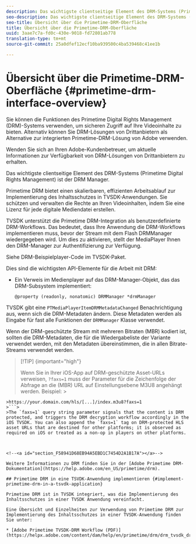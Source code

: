 ```yaml
---
description: Das wichtigste clientseitige Element des DRM-Systems (Primetime Digital Rights Management) ist der DRM Manager.
seo-description: Das wichtigste clientseitige Element des DRM-Systems (Primetime Digital Rights Management) ist der DRM Manager.
seo-title: Übersicht über die Primetime-DRM-Oberfläche
title: Übersicht über die Primetime-DRM-Oberfläche
uuid: 3aae7c7a-fd0c-430e-9018-fd72801ab778
translation-type: tm+mt
source-git-commit: 25a0dfef12ecf10ba939500c4ba539468c41ee1b

---
```



# Übersicht über die Primetime-DRM-Oberfläche {#primetime-drm-interface-overview}

Sie können die Funktionen des Primetime Digital Rights Management (DRM)-Systems verwenden, um sicheren Zugriff auf Ihre Videoinhalte zu bieten. Alternativ können Sie DRM-Lösungen von Drittanbietern als Alternative zur integrierten Primetime-DRM-Lösung von Adobe verwenden.

Wenden Sie sich an Ihren Adobe-Kundenbetreuer, um aktuelle Informationen zur Verfügbarkeit von DRM-Lösungen von Drittanbietern zu erhalten.

Das wichtigste clientseitige Element des DRM-Systems (Primetime Digital Rights Management) ist der DRM Manager.

<!--<a id="section_4DD54E085AB345FE9BE00865E56B28DB"></a>-->

Primetime DRM bietet einen skalierbaren, effizienten Arbeitsablauf zur Implementierung des Inhaltsschutzes in TVSDK-Anwendungen. Sie schützen und verwalten die Rechte an Ihren Videoinhalten, indem Sie eine Lizenz für jede digitale Mediendatei erstellen.

TVSDK unterstützt die Primetime DRM-Integration als benutzerdefinierte DRM-Workflows. Das bedeutet, dass Ihre Anwendung die DRM-Workflows implementieren muss, bevor der Stream mit dem Flash DRMManager wiedergegeben wird. Um dies zu aktivieren, stellt der MediaPlayer Ihnen den DRM-Manager zur Authentifizierung zur Verfügung.

Siehe DRM-Beispielplayer-Code im TVSDK-Paket.

Dies sind die wichtigsten API-Elemente für die Arbeit mit DRM:

* Ein Verweis im Medienplayer auf das DRM-Manager-Objekt, das das DRM-Subsystem implementiert:

   ```
   @property (readonly, nonatomic) DRMManager *drmManager
   ```

<!--<a id="section_F986DB1EDD6F44CD8E57419CCA0921E8"></a>-->

TVSDK gibt eine `PTMediaPlayerItemDRMMetadataChanged` Benachrichtigung aus, wenn sich die DRM-Metadaten ändern. Diese Metadaten werden als Eingabe für fast alle Funktionen der `DRMManager` Klasse verwendet.

<!--<a id="section_223DCF63BAB6438792A85352A79044CC"></a>-->

Wenn der DRM-geschützte Stream mit mehreren Bitraten (MBR) kodiert ist, sollten die DRM-Metadaten, die für die Wiedergabeliste der Variante verwendet werden, mit den Metadaten übereinstimmen, die in allen Bitrate-Streams verwendet werden.

>[!TIP] {important=&quot;high&quot;}
>
>Wenn Sie in Ihrer iOS-App auf DRM-geschützte Asset-URLs verweisen, `?faxs=1` muss der Parameter für die Zeichenfolge der Abfrage an die (MBR) URL auf Einstellungsebene M3U8 angehängt werden. Beispiel: >
>
```>
>https://your.domain.com/hls/[...]/index.m3u8?faxs=1
>```>
>The `faxs=1` query string parameter signals that the content is DRM protected, and triggers the DRM decryption workflow accordingly in the iOS TVSDK. You can also append the `faxs=1` tag on DRM-protected HLS asset URLs that are destined for other platforms; it is observed as required on iOS or treated as a non-op in players on other platforms.



<!--<a id="section_F58941D68EB94A5EBD1C7454D2A1B17A"></a>-->

Weitere Informationen zu DRM finden Sie in der [Adobe Primetime DRM-Dokumentation](https://help.adobe.com/en_US/primetime/drm).

## Primetime DRM in eine TSVDK-Anwendung implementieren {#implement-primetime-drm-in-a-tsvdk-application}

Primetime DRM ist in TVSDK integriert, was die Implementierung des Inhaltsschutzes in einer TVSDK Anwendung vereinfacht.

Eine Übersicht und Einzelheiten zur Verwendung von Primetime DRM zur Implementierung des Inhaltsschutzes in einer TVSDK-Anwendung finden Sie unter:

* [Adobe Primetime TVSDK-DRM Workflow (PDF)](https://helpx.adobe.com/content/dam/help/en/primetime/drm/drm_tvsdk_drm_workflow.pdf)
